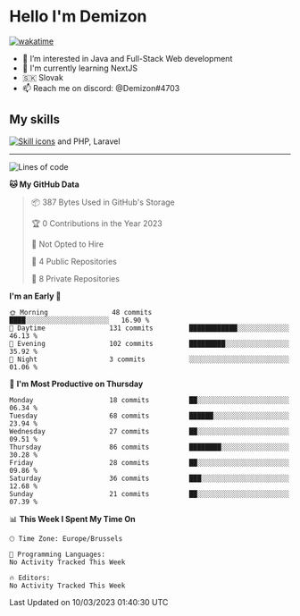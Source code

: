 # Hello I'm Demizon
[![wakatime](https://wakatime.com/badge/user/6ad1949f-d6d7-44f9-9eee-c35e54cc499b.svg)](https://wakatime.com/@6ad1949f-d6d7-44f9-9eee-c35e54cc499b)
- 👀 I’m interested in Java and Full-Stack Web development
- 🌱 I'm currently learning NextJS
- 🇸🇰 Slovak
- 📫 Reach me on discord: @Demizon#4703

## My skills
[![Skill icons](https://skillicons.dev/icons?i=java,js,ts,html,css,react,py,git,docker,linux,mysql,mongo&theme=dark)](https://github.com/Demizon3433) and PHP, Laravel

---

<!--START_SECTION:waka-->
![Lines of code](https://img.shields.io/badge/From%20Hello%20World%20I%27ve%20Written-49.1%20thousand%20lines%20of%20code-blue)

**🐱 My GitHub Data** 

> 📦 387 Bytes Used in GitHub's Storage 
 > 
> 🏆 0 Contributions in the Year 2023
 > 
> 🚫 Not Opted to Hire
 > 
> 📜 4 Public Repositories 
 > 
> 🔑 8 Private Repositories 
 > 
**I'm an Early 🐤** 

```text
🌞 Morning                48 commits          ████░░░░░░░░░░░░░░░░░░░░░   16.90 % 
🌆 Daytime                131 commits         ████████████░░░░░░░░░░░░░   46.13 % 
🌃 Evening                102 commits         █████████░░░░░░░░░░░░░░░░   35.92 % 
🌙 Night                  3 commits           ░░░░░░░░░░░░░░░░░░░░░░░░░   01.06 % 
```
📅 **I'm Most Productive on Thursday** 

```text
Monday                   18 commits          ██░░░░░░░░░░░░░░░░░░░░░░░   06.34 % 
Tuesday                  68 commits          ██████░░░░░░░░░░░░░░░░░░░   23.94 % 
Wednesday                27 commits          ██░░░░░░░░░░░░░░░░░░░░░░░   09.51 % 
Thursday                 86 commits          ████████░░░░░░░░░░░░░░░░░   30.28 % 
Friday                   28 commits          ██░░░░░░░░░░░░░░░░░░░░░░░   09.86 % 
Saturday                 36 commits          ███░░░░░░░░░░░░░░░░░░░░░░   12.68 % 
Sunday                   21 commits          ██░░░░░░░░░░░░░░░░░░░░░░░   07.39 % 
```


📊 **This Week I Spent My Time On** 

```text
🕑︎ Time Zone: Europe/Brussels

💬 Programming Languages: 
No Activity Tracked This Week

🔥 Editors: 
No Activity Tracked This Week
```


 Last Updated on 10/03/2023 01:40:30 UTC
<!--END_SECTION:waka-->
